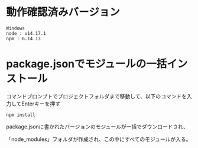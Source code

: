# 動作確認済みバージョン
```
Windows
node : v14.17.1
npm : 6.14.13
```

# package.jsonでモジュールの一括インストール
コマンドプロンプトでプロジェクトフォルダまで移動して、以下のコマンドを入力してEnterキーを押す

```
npm install
```

package.jsonに書かれたバージョンのモジュールが一括でダウンロードされ、

「node_modules」フォルダが作成され、この中にすべてのモジュールが入る。

